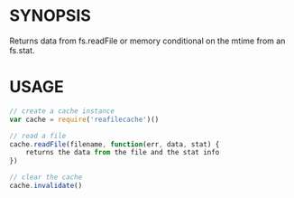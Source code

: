 # SYNOPSIS
Returns data from fs.readFile or memory conditional on the mtime from an fs.stat.

# USAGE
```js
// create a cache instance
var cache = require('reafilecache')()

// read a file
cache.readFile(filename, function(err, data, stat) {
	returns the data from the file and the stat info
})

// clear the cache
cache.invalidate()
```
